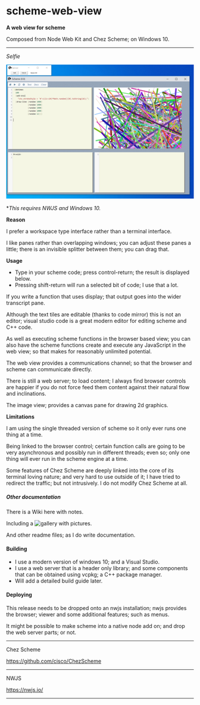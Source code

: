 # scheme-web-view
**A web view for scheme** 

Composed from  Node Web Kit and Chez Scheme; on Windows 10.

-------

*Selfie* 

![Selfie](assets/Selfie.png)



**This requires NWJS and Windows 10.*

**Reason**

I prefer a workspace type interface rather than a terminal interface.

I like panes rather than overlapping windows; you can adjust these panes a little; there is an invisible splitter between them; you can drag that.

**Usage**

- Type in your scheme code; press control-return; the result is displayed below.
- Pressing shift-return will run a selected bit of code; I use that a lot.


If you write a function that uses display; that output goes into the wider transcript pane.

Although the text tiles are editable (thanks to code mirror) this is not an editor; visual studio code is a great modern editor for editing scheme and C++ code.

As well as executing scheme functions in the browser based view; you can also have the scheme functions create and execute any JavaScript in the web view; so that makes for reasonably unlimited potential.

The web view provides a communications channel; so that the browser and scheme can communicate directly.

There is still a web server; to load content; I always find browser controls are happier if you do not force feed them content against their natural flow and inclinations.



The image view; provides a canvas pane for drawing 2d graphics.

**Limitations**

I am using the single threaded version of scheme so it only ever runs one thing at a time. 

Being linked to the browser control; certain function calls are going to be very asynchronous and possibly run in different threads; even so; only one thing will ever run in the scheme engine at a time.

Some features of Chez Scheme are deeply linked into the core of its terminal loving nature; and very hard to use outside of it; I have tried to redirect the traffic; but not intrusively.  I do not modify Chez Scheme at all.

##### Other documentation

There is a Wiki here with notes.

Including a ![gallery](https://github.com/alban-read/scheme-web-view/wiki/Gallery) with pictures. 


And other readme files; as I do write documentation.

#### Building

- I use a modern version of windows 10; and a Visual Studio.
- I use a web server that is a header only library; and some components that can be obtained using vcpkg; a C++ package manager.
- Will add a detailed build guide later.

#### Deploying

This release needs to be dropped onto an nwjs installation; nwjs provides the browser; viewer and some additional features; such as menus.

It might be possible to make scheme into a native node add on; and drop the web server parts; or not.

------

Chez Scheme

https://github.com/cisco/ChezScheme

---

NWJS

https://nwjs.io/

-----

